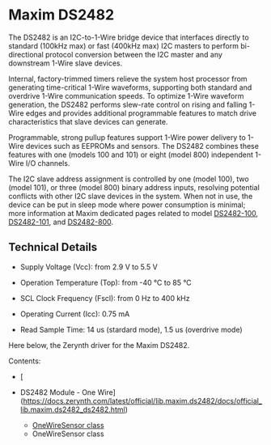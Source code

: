 # Maxim DS2482

The DS2482 is an I2C-to-1-Wire bridge device that interfaces directly to standard (100kHz max) or fast (400kHz max) I2C masters to perform bi-directional protocol conversion between the I2C master and any downstream 1-Wire slave devices.

Internal, factory-trimmed timers relieve the system host processor from generating time-critical 1-Wire waveforms, supporting both standard and overdrive 1-Wire communication speeds. To optimize 1-Wire waveform generation, the DS2482 performs slew-rate control on rising and falling 1-Wire edges and provides additional programmable features to match drive characteristics that slave devices can generate.

Programmable, strong pullup features support 1-Wire power delivery to 1-Wire devices such as EEPROMs and sensors. The DS2482 combines these features with one (models 100 and 101) or eight (model 800) independent 1-Wire I/O channels.

The I2C slave address assignment is controlled by one (model 100), two (model 101), or three (model 800) binary address inputs, resolving potential conflicts with other I2C slave devices in the system. When not in use, the device can be put in sleep mode where power consumption is minimal; more information at Maxim dedicated pages related to model [DS2482-100](https://www.maximintegrated.com/en/products/interface/controllers-expanders/DS2482-100.html), [DS2482-101](https://www.maximintegrated.com/en/products/interface/controllers-expanders/DS2482-101.html), and [DS2482-800](https://www.maximintegrated.com/en/products/interface/controllers-expanders/DS2482-800.html).

## Technical Details


* Supply Voltage (Vcc): from 2.9 V to 5.5 V


* Operation Temperature (Top): from -40 °C to 85 °C


* SCL Clock Frequency (Fscl): from 0 Hz to 400 kHz


* Operating Current (Icc): 0.75 mA


* Read Sample Time: 14 us (stardard mode), 1.5 us (overdrive mode)

Here below, the Zerynth driver for the Maxim DS2482.


Contents:

-   [
* DS2482 Module - One Wire](https://docs.zerynth.com/latest/official/lib.maxim.ds2482/docs/official_lib.maxim.ds2482_ds2482.html)
    -   [OneWireSensor class](https://docs.zerynth.com/latest/official/lib.maxim.ds2482/docs/official_lib.maxim.ds2482_ds2482.html#onewiresensor-class)


    * OneWireSensor class
<!--stackedit_data:
eyJoaXN0b3J5IjpbMzYzMTkyNDc4LC0xNTY5OTQ5MDM1XX0=
-->